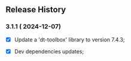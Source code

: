 ## Release History



### 3.1.1 ( 2024-12-07)
- [x] Update a 'dt-toolbox' library to version 7.4.3;
- [x] Dev dependencies updates;



